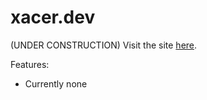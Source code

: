 # xacer.dev 
(UNDER CONSTRUCTION)
Visit the site [here](https://xacer.dev).

Features:
 - Currently none
